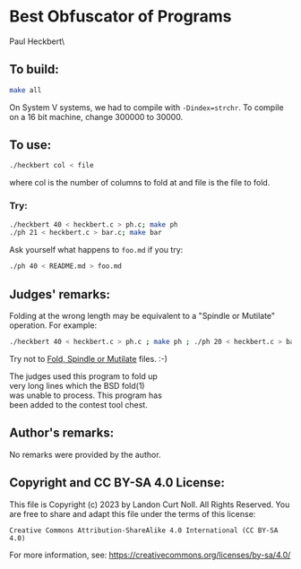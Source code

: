 # Best Obfuscator of Programs

Paul Heckbert\


## To build:

```sh
make all
```

On System V systems, we had to compile with `-Dindex=strchr`.
To compile on a 16 bit machine, change 300000 to 30000.


## To use:

```sh
./heckbert col < file
```

where col is the number of columns to fold at and file is the file to fold.


### Try:

```sh
./heckbert 40 < heckbert.c > ph.c; make ph
./ph 21 < heckbert.c > bar.c; make bar

```

Ask yourself what happens to `foo.md` if you try:

```sh
./ph 40 < README.md > foo.md
```


## Judges' remarks:

Folding at the wrong length may be equivalent to a "Spindle or Mutilate" operation. For example:

```sh
./heckbert 40 < heckbert.c > ph.c ; make ph ; ./ph 20 < heckbert.c > bar.c ; make bar
```

Try not to
[Fold, Spindle or Mutilate](https://repository.library.brown.edu/studio/item/bdr:788264/PDF/)
files. :-)

The judges used this program to fold up\
very long lines which the BSD fold(1)\
was unable to process. This program has\
been added to the contest tool chest.


## Author's remarks:

No remarks were provided by the author.


## Copyright and CC BY-SA 4.0 License:

This file is Copyright (c) 2023 by Landon Curt Noll.  All Rights Reserved.
You are free to share and adapt this file under the terms of this license:

    Creative Commons Attribution-ShareAlike 4.0 International (CC BY-SA 4.0)

For more information, see: https://creativecommons.org/licenses/by-sa/4.0/
